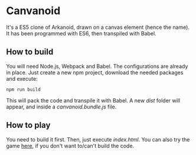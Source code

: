 # Canvanoid
It's a ES5 clone of Arkanoid, drawn on a canvas element (hence the name). It has been programmed with ES6, then transpiled with Babel.
## How to build
You will need Node.js, Webpack and Babel. 
The configurations are already in place. Just create a new npm project, download the needed packages and execute:
```
npm run build
```
This will pack the code and transpile it with Babel. A new *dist* folder will appear, and inside a *canvanoid.bundle.js* file.
## How to play
You need to build it first. Then, just execute *index.html*.
You can also try the game [here](http://darkatom.github.io/canvanoid), if you don't want to/can't build the code.

